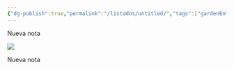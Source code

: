 ```yaml
---
{"dg-publish":true,"permalink":"/listados/untitled/","tags":["gardenEntry"]}
---
```




Nueva nota

![](https://bolder-saga-9cf.notion.site/image/https%3A%2F%2Fs3-us-west-2.amazonaws.com%2Fsecure.notion-static.com%2F188b5188-1a66-4356-8ff4-bfd8c46f7a2e%2FIMG_20230801_110146_407.jpg?table=block&id=df5e60d8-a79f-4814-935a-43f6b84432d9&spaceId=9f7b4746-1e57-4953-8d67-5e2115795754&width=720&userId=&cache=v2)

Nueva nota 